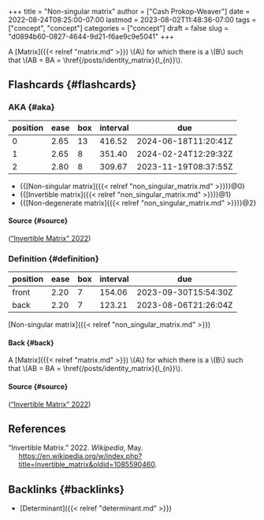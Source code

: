 +++
title = "Non-singular matrix"
author = ["Cash Prokop-Weaver"]
date = 2022-08-24T08:25:00-07:00
lastmod = 2023-08-02T11:48:36-07:00
tags = ["concept", "concept"]
categories = ["concept"]
draft = false
slug = "d0894b60-0827-4644-9d21-f6ae9c9e5041"
+++

A [Matrix]({{< relref "matrix.md" >}}) \\(A\\) for which there is a \\(B\\) such that \\(AB = BA = \href{/posts/identity_matrix}{I\_{n}}\\).


## Flashcards {#flashcards}


### AKA {#aka}

| position | ease | box | interval | due                  |
|----------|------|-----|----------|----------------------|
| 0        | 2.65 | 13  | 416.52   | 2024-06-18T11:20:41Z |
| 1        | 2.65 | 8   | 351.40   | 2024-02-24T12:29:32Z |
| 2        | 2.80 | 8   | 309.67   | 2023-11-19T08:37:55Z |

-   {{[Non-singular matrix]({{< relref "non_singular_matrix.md" >}})}@0}
-   {{[Invertible matrix]({{< relref "non_singular_matrix.md" >}})}@1}
-   {{[Non-degenerate matrix]({{< relref "non_singular_matrix.md" >}})}@2}


#### Source {#source}

(<a href="#citeproc_bib_item_1">“Invertible Matrix” 2022</a>)


### Definition {#definition}

| position | ease | box | interval | due                  |
|----------|------|-----|----------|----------------------|
| front    | 2.20 | 7   | 154.06   | 2023-09-30T15:54:30Z |
| back     | 2.20 | 7   | 123.21   | 2023-08-06T21:26:04Z |

[Non-singular matrix]({{< relref "non_singular_matrix.md" >}})


#### Back {#back}

A [Matrix]({{< relref "matrix.md" >}}) \\(A\\) for which there is a \\(B\\) such that \\(AB = BA = \href{/posts/identity_matrix}{I\_{n}}\\).


#### Source {#source}

(<a href="#citeproc_bib_item_1">“Invertible Matrix” 2022</a>)

## References

<style>.csl-entry{text-indent: -1.5em; margin-left: 1.5em;}</style><div class="csl-bib-body">
  <div class="csl-entry"><a id="citeproc_bib_item_1"></a>“Invertible Matrix.” 2022. <i>Wikipedia</i>, May. <a href="https://en.wikipedia.org/w/index.php?title=Invertible_matrix&oldid=1085590460">https://en.wikipedia.org/w/index.php?title=Invertible_matrix&#38;oldid=1085590460</a>.</div>
</div>


## Backlinks {#backlinks}

-   [Determinant]({{< relref "determinant.md" >}})
